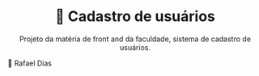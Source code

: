 <h1 align="center">
🔗 Cadastro de usuários
</h1>
<p align="center">Projeto da matéria de front and da faculdade, sistema de cadastro de usuários.</p>
<p>🎫 Rafael Dias</p>